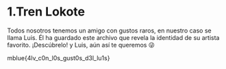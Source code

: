 # 1.Tren Lokote

Todos nosotros tenemos un amigo con gustos raros, en nuestro caso se llama Luis. Él ha guardado este archivo que revela la identidad de su artista favorito. ¡Descúbrelo! y Luis, aún así te queremos 😜

mblue{4lv_c0n_l0s_gust0s_d3l_lu1s}